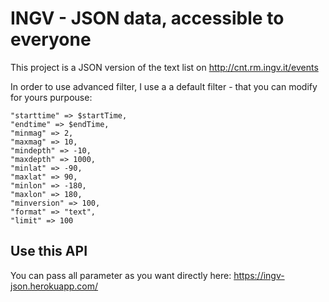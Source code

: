 # INGV - JSON data, accessible to everyone

This project is a JSON version of the text list on http://cnt.rm.ingv.it/events

In order to use advanced filter, I use a a default filter - that you can modify for yours purpouse:
```
"starttime" => $startTime,
"endtime" => $endTime,
"minmag" => 2,
"maxmag" => 10,
"mindepth" => -10,
"maxdepth" => 1000,
"minlat" => -90,
"maxlat" => 90,
"minlon" => -180,
"maxlon" => 180,
"minversion" => 100,
"format" => "text",
"limit" => 100
```

## Use this API

You can pass all parameter as you want directly here: https://ingv-json.herokuapp.com/